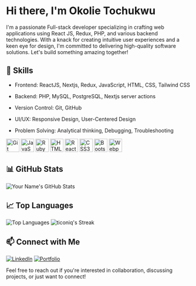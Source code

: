 # Hi there, I'm Okolie Tochukwu

I'm a passionate Full-stack developer specializing in crafting web applications using React JS, Redux, PHP, and various backend technologies. With a knack for creating intuitive user experiences and a keen eye for design, I'm committed to delivering high-quality software solutions. Let's build something amazing together!

## 🚀 Skills

- Frontend: ReactJS, Nextjs, Redux, JavaScript, HTML, CSS, Tailwind CSS
- Backend: PHP, MySQL, PostgreSQL, Nextjs server actions
- Version Control: Git, GitHub
- UI/UX: Responsive Design, User-Centered Design
- Problem Solving: Analytical thinking, Debugging, Troubleshooting

  <p align="left">
<a href="https://git-scm.com/" target="_blank" rel="noreferrer"><img src="https://raw.githubusercontent.com/danielcranney/readme-generator/main/public/icons/skills/git-colored.svg" width="36" height="36" alt="Git" /></a>
<a href="https://developer.mozilla.org/en-US/docs/Web/JavaScript" target="_blank" rel="noreferrer"><img src="https://raw.githubusercontent.com/danielcranney/readme-generator/main/public/icons/skills/javascript-colored.svg" width="36" height="36" alt="JavaScript" /></a>
<a href="https://www.ruby-lang.org/en/" target="_blank" rel="noreferrer"><img src="https://raw.githubusercontent.com/danielcranney/readme-generator/main/public/icons/skills/ruby-colored.svg" width="36" height="36" alt="Ruby" /></a>
<a href="https://developer.mozilla.org/en-US/docs/Glossary/HTML5" target="_blank" rel="noreferrer"><img src="https://raw.githubusercontent.com/danielcranney/readme-generator/main/public/icons/skills/html5-colored.svg" width="36" height="36" alt="HTML5" /></a>
<a href="https://reactjs.org/" target="_blank" rel="noreferrer"><img src="https://raw.githubusercontent.com/danielcranney/readme-generator/main/public/icons/skills/react-colored.svg" width="36" height="36" alt="React" /></a>
<a href="https://www.w3.org/TR/CSS/#css" target="_blank" rel="noreferrer"><img src="https://raw.githubusercontent.com/danielcranney/readme-generator/main/public/icons/skills/css3-colored.svg" width="36" height="36" alt="CSS3" /></a>
<a href="https://getbootstrap.com/" target="_blank" rel="noreferrer"><img src="https://raw.githubusercontent.com/danielcranney/readme-generator/main/public/icons/skills/bootstrap-colored.svg" width="36" height="36" alt="Bootstrap" /></a>
<a href="https://webpack.js.org/" target="_blank" rel="noreferrer"><img src="https://raw.githubusercontent.com/danielcranney/readme-generator/main/public/icons/skills/webpack-colored.svg" width="36" height="36" alt="Webpack" /></a>
</p>

## 📊 GitHub Stats

![Your Name's GitHub Stats](https://github-readme-stats.vercel.app/api?username=ticoniq&show_icons=true&theme=dark)

## 📈 Top Languages

![Top Languages](https://github-readme-stats.vercel.app/api/top-langs/?username=ticoniq&layout=compact&theme=radical) 
![ticoniq's Streak](https://github-readme-streak-stats.herokuapp.com/?user=ticoniq&theme=tokyonight&hide_border=false)

## 📫 Connect with Me

[![LinkedIn](https://img.shields.io/badge/LinkedIn-Tochukwu-blue)](https://www.linkedin.com/in/ticoniq)
[![Portfolio](https://img.shields.io/badge/Portfolio-Tochidev-orange)](https://ticoniq.com)

Feel free to reach out if you're interested in collaboration, discussing projects, or just want to connect!


